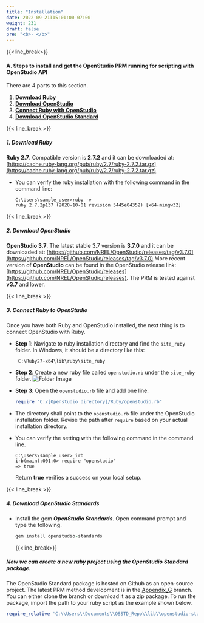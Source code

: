```yaml
---
title: "Installation"
date: 2022-09-21T15:01:00-07:00
weight: 231
draft: false
pre: "<b>- </b>"
---
```


{{<line_break>}}

#### A. Steps to install and get the OpenStudio PRM running for scripting with OpenStudio API

There are 4 parts to this section.

1. [**Download Ruby**](#1-download-ruby)
2. [**Download OpenStudio**](#2-download-openstudio)
3. [**Connect Ruby with OpenStudio**](#3-connect-ruby-to-openstudio)
4. [**Download OpenStudio Standard**](#4-download-openstudio-standard)

{{< line_break >}}

<!-- You will need the following applications to ensure OpenStudio Standard is running on your project.-->

##### **1. Download Ruby**

**Ruby 2.7**. Compatible version is **2.7.2** and it can be downloaded at: [https://cache.ruby-lang.org/pub/ruby/2.7/ruby-2.7.2.tar.gz](https://cache.ruby-lang.org/pub/ruby/2.7/ruby-2.7.2.tar.gz)

- You can verify the ruby installation with the following command in the command line:
  ```
  C:\Users\sample_user>ruby -v
  ruby 2.7.2p137 (2020-10-01 revision 5445e04352) [x64-mingw32]
  ```

{{< line_break >}}

##### **2. Download OpenStudio**

**OpenStudio 3.7**. The latest stable 3.7 version is **3.7.0** and it can be downloaded at: [https://github.com/NREL/OpenStudio/releases/tag/v3.7.0](https://github.com/NREL/OpenStudio/releases/tag/v3.7.0)
More recent version of **OpenStudio** can be found in the OpenStudio release link: [https://github.com/NREL/OpenStudio/releases](https://github.com/NREL/OpenStudio/releases). The PRM is tested against **v3.7** and lower.

{{< line_break >}}

##### **3. Connect Ruby to OpenStudio**

Once you have both Ruby and OpenStudio installed, the next thing is to connect OpenStudio with Ruby.

- **Step 1**: Navigate to ruby installation directory and find the `site_ruby` folder. In Windows, it should be a directory like this:

  ```
   C:\Ruby27-x64\lib\ruby\site_ruby
  ```

- **Step 2**: Create a new ruby file called `openstudio.rb` under the `site_ruby` folder.
  ![Folder Image](/BEM-for-PRM/get_start/os_engine/images/connect_ruby_os_folder.PNG?width=600px&align=left&classes=border,alignLeft)

- **Step 3**: Open the `openstudio.rb` file and add one line:

  ```ruby
  require "C:/[Openstudio directory]/Ruby/openstudio.rb"
  ```

- The directory shall point to the `openstudio.rb` file under the OpenStudio installation folder. Revise the path after `require` based on your actual installation directory.

- You can verify the setting with the following command in the command line.

  ```
  C:\Users\sample_user> irb
  irb(main):001:0> require "openstudio"
  => true
  ```

  Return **true** verifies a success on your local setup.

{{< line_break >}}

##### **4. Download OpenStudio Standards**

- Install the gem **_OpenStudio Standards_**.
  Open command prompt and type the following.
  ```ruby
  gem install openstudio-standards
  ```
  {{<line_break>}}

##### **Now we can create a new ruby project using the OpenStudio Standard package.**

The OpenStudio Standard package is hosted on Github as an open-source project. The latest PRM method development is in the [Appendix_G](https://github.com/NREL/openstudio-standards/tree/AppendixG_Dev) branch. You can either clone the branch or download it as a zip package. To run the package, import the path to your ruby script as the example shown below.

```ruby
require_relative 'C:\\Users\\Documents\\OSSTD_Repo\\lib\\openstudio-stadnards.rb'
```
